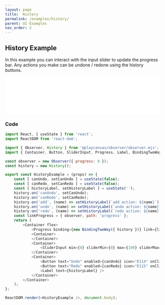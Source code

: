 ```yaml
---
layout: page
title:  History
permalink: /examples/history/
parent: UI Examples
nav_order: 2
---
```


## History Example

In this example you can interact with the input slider to update the progress bar. Any actions you make can be undone / redone using the history buttons.

<div class="highlighter-rouge example-background">
    <iframe src="/pcui/storybook/iframe.html?id=examples-history--main&viewMode=story" style="width: 100%; border: none; min-height: 120px;" height="72px"></iframe>
</div>

### Code

```javascript
import React, { useState } from 'react';
import ReactDOM from 'react-dom';

import { Observer, History } from '@playcanvas/observer/observer.mjs';
import { Container, Button, SliderInput, Progress, Label, BindingTwoWay, } from '@playcanvas/pcui/pcui-react.mjs';

const observer = new Observer({ progress: 0 });
const history = new History();

export const HistoryExample = (props) => {
    const [ canUndo, setCanUndo ] = useState(false);
    const [ canRedo, setCanRedo ] = useState(false);
    const [ historyLabel, setHistoryLabel ] = useState('');
    history.on('canUndo', setCanUndo);
    history.on('canRedo', setCanRedo);
    history.on('add', (name) => setHistoryLabel(`add action: ${name}`));
    history.on('undo', (name) => setHistoryLabel(`undo action: ${name}`));
    history.on('redo', (name) => setHistoryLabel(`redo action: ${name}`));
    const linkProgress = { observer, path: 'progress' };
    return (
        <Container flex>
            <Progress binding={new BindingTwoWay({ history })} link={linkProgress} />
            <Container>
            </Container>
            <Container>
                <SliderInput min={0} sliderMin={0} max={100} sliderMax={100} binding={new BindingTwoWay({ history })} link={linkProgress} />
            </Container>
            <Container>
                <Button text="Undo" enabled={canUndo} icon="E114" onClick={() => history.undo()} />
                <Button text="Redo" enabled={canRedo} icon="E115" onClick={() => history.redo()} />
                <Label text={historyLabel} />
            </Container>
        </Container>
    );
};

ReactDOM.render(<HistoryExample />, document.body);
```
